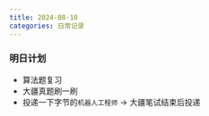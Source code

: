 ```yaml
---
title: 2024-08-10
categories: 日常记录
---
```


### 明日计划
- 算法题复习
- 大疆真题刷一刷
- 投递一下字节的`机器人工程师` -> 大疆笔试结束后投递